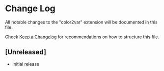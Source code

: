 # Change Log

All notable changes to the "color2var" extension will be documented in this file.

Check [Keep a Changelog](http://keepachangelog.com/) for recommendations on how to structure this file.

## [Unreleased]

- Initial release